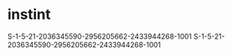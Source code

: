 # instint
S-1-5-21-2036345590-2956205662-2433944268-1001
S-1-5-21-2036345590-2956205662-2433944268-1001
